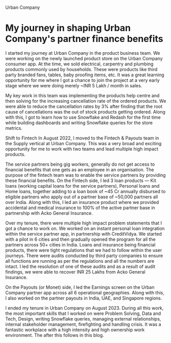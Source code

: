 Urban Company

# My journey in shaping Urban Company's partner finance benefits

I started my journey at Urban Company in the product business team. We were working on the newly launched product store on the Urban Company consumer app. At the time, we sold electrical, carpentry and plumbing products commonly used by households. These were products like third party branded fans, tables, baby proofing items, etc. It was a great learning opportunity for me where I got a chance to join the project at a very early stage where we were doing merely ~INR 5 Lakh / month in sales.

My key work in this team was implementing the products help centre and then solving for the increasing cancellation rate of the ordered products. We were able to reduce the cancellation rates  by 3% after finding that the root cause of cancellations was the out of stock products getting ordered. Along with this, I got to learn how to use Snowflake and Redash for the first time while building dashboards and writing Snowflake queries for the store metrics.

Shift to Fintech
In August 2022, I moved to the Fintech & Payouts team in the Supply vertical at Urban Company. This was a very broad and exciting opportunity for me to work with two teams and lead multiple high impact products.

The service partners being gig workers, generally do not get access to financial benefits that one gets as an employee in an organisation. The purpose of the fintech team was to enable the service partners by providing these financial benefits. On the Fintech side, I led 3 loan products — Kit loans (working capital loans for the service partners), Personal loans and Home loans, together adding to a loan book of ~45 Cr annually disbursed to eligible partners who apply out of a partner base of ~50,000 partners all over India. Along with this, I led an insurance product where we provided accidental and medical insurance to 100% of the active partner base in partnership with Acko General Insurance. 

Over my tenure, there were multiple high impact problem statements that I got a chance to work on. We worked on an instant personal loan integration within the service partner app, in partnership with CreditVidya. We started with a pilot in 6 cities and then gradually opened the program for all the partners across 50+ cities in India. Loans and insurance being financial products, there were tight regulations that we had to follow within the user journeys. There were audits conducted by third party companies to ensure all functions are running as per the regulations and all the numbers are intact. I led the resolution of one of these audits and as a result of audit findings, we were able to recover INR 25 Lakhs from Acko General Insurance.

On the Payouts (or Monet) side, I led the Earnings screen on the Urban Company partner app across all 6 operational geographies. Along with this, I also worked on the partner payouts in India, UAE, and Singapore regions.

I ended my tenure in Urban Company on August 2023. During all this work, the most important skills that I worked on were Problem Solving, Data and Tech, Design, writing Snowflake queries, managing external relationships, internal stakeholder management, firefighting and handling crisis. It was a fantastic workplace with a high intensity and high ownership work environment. The after this follows in this blog.